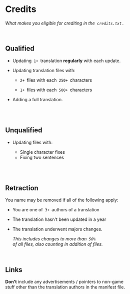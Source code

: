 
# Credits

*What makes you eligible for crediting in the  `credits.txt` .*

<br>

## Qualified

-   Updating  `1+`  translation **regularly** with each update.

-   Updating translation files with:

    - `2+`  files with each  `250+`  characters
    
    - `1+`  files with each  `500+`  characters

-   Adding a full translation.

<br>
<br>

## Unqualified

-   Updating files with:
    
    - Single character fixes
    - Fixing two sentences
    
<br>
<br>

## Retraction

You name may be removed if all of the following apply:

-   You are one of  `3+`  authors of a translation

-   The translation hasn't been updated in a year

-   The translation underwent majors changes.

    *This includes changes to more than  `50%`* <br>
    *of all files, also counting in addition of files.*

<br>

## Links

**Don't** include any advertisements / pointers to non-game <br>
stuff other than the translation authors in the manifest file.

<br>
